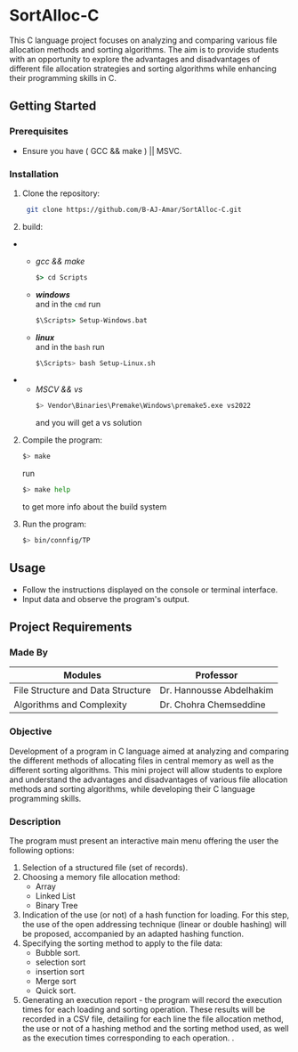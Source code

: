 # SortAlloc-C

This C language project focuses on analyzing and comparing various file allocation methods and sorting algorithms. The aim is to provide students with an opportunity to explore the advantages and disadvantages of different file allocation strategies and sorting algorithms while enhancing their programming skills in C.

## Getting Started
### Prerequisites

- Ensure you have ( GCC && make ) || MSVC.
### Installation

1. Clone the repository:

    ```bash
     git clone https://github.com/B-AJ-Amar/SortAlloc-C.git
    ```
2. build:
*  
  * *gcc && make*

    ```cmd
    $> cd Scripts
    ```
  * ***windows***\
      and in the `cmd` run 
      ```cmd
      $\Scripts> Setup-Windows.bat 
      ```
  * ***linux***\
     and in the `bash` run 
     ```bash
     $\Scripts> bash Setup-Linux.sh 
     ```
* * *MSCV && vs* 
     ```bash
     $> Vendor\Binaries\Premake\Windows\premake5.exe vs2022
     ```
     and you will get a vs solution 

 
2. Compile the program:

    ```bash
    $> make 
    ```
    run
    ```bash
    $> make help  
    ```
    to get more info about the build system

3. Run the program:

    ```bash
    $> bin/connfig/TP
    ```
## Usage
- Follow the instructions displayed on the console or terminal interface.
- Input data and observe the program's output.
## Project Requirements

### Made By 
| Modules                             | Professor                |
| ----------------------------------- | ------------------------ |
| File Structure and Data Structure   | Dr. Hannousse Abdelhakim |
| Algorithms and Complexity           | Dr. Chohra Chemseddine   |

### Objective
Development of a program in C language aimed at analyzing and comparing the different methods of
allocating files in central memory as well as the different sorting algorithms. This mini project will allow
students to explore and understand the advantages and disadvantages of various file allocation methods and
sorting algorithms, while developing their C language programming skills.

### Description 
The program must present an interactive main menu offering the user the following options:
1. Selection of a structured file (set of records).
2. Choosing a memory file allocation method:
     - Array
     - Linked List
     - Binary Tree
4. Indication of the use (or not) of a hash function for loading. For this step, the use of the open
  addressing technique (linear or double hashing) will be proposed, accompanied by an adapted
  hashing function.
5. Specifying the sorting method to apply to the file data: 
     - Bubble sort.
     - selection sort
     - insertion sort
     - Merge sort
     - Quick sort.
6. Generating an execution report - the program will record the execution times for each loading and
  sorting operation. These results will be recorded in a CSV file, detailing for each line the file
  allocation method, the use or not of a hashing method and the sorting method used, as well as the
  execution times corresponding to each operation. .
